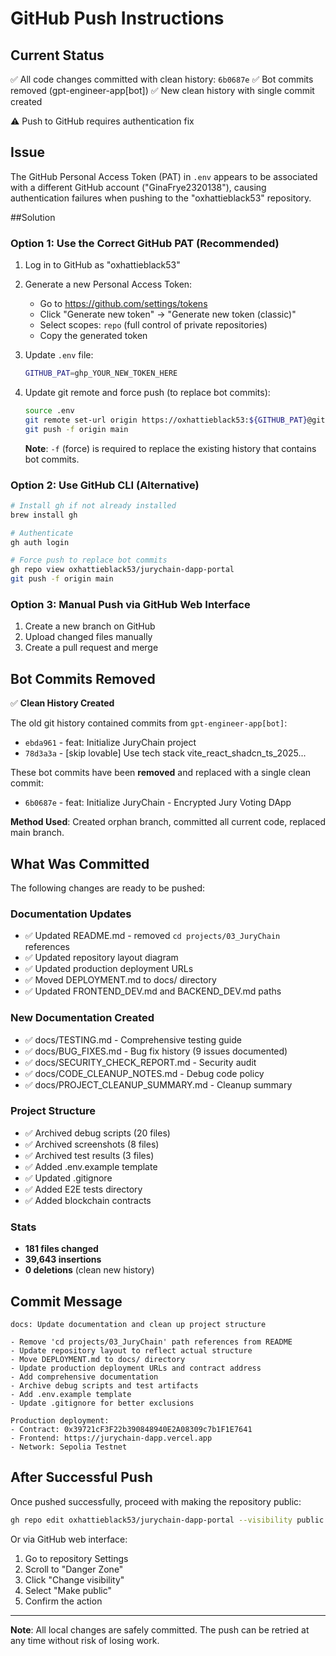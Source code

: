 # GitHub Push Instructions

## Current Status

✅ All code changes committed with clean history: `6b0687e`
✅ Bot commits removed (gpt-engineer-app[bot])
✅ New clean history with single commit created

⚠️ Push to GitHub requires authentication fix

## Issue

The GitHub Personal Access Token (PAT) in `.env` appears to be associated with a different GitHub account ("GinaFrye2320138"), causing authentication failures when pushing to the "oxhattieblack53" repository.

##Solution

### Option 1: Use the Correct GitHub PAT (Recommended)

1. Log in to GitHub as "oxhattieblack53"
2. Generate a new Personal Access Token:
   - Go to https://github.com/settings/tokens
   - Click "Generate new token" → "Generate new token (classic)"
   - Select scopes: `repo` (full control of private repositories)
   - Copy the generated token

3. Update `.env` file:
   ```bash
   GITHUB_PAT=ghp_YOUR_NEW_TOKEN_HERE
   ```

4. Update git remote and force push (to replace bot commits):
   ```bash
   source .env
   git remote set-url origin https://oxhattieblack53:${GITHUB_PAT}@github.com/oxhattieblack53/jurychain-dapp-portal.git
   git push -f origin main
   ```

   **Note**: `-f` (force) is required to replace the existing history that contains bot commits.

### Option 2: Use GitHub CLI (Alternative)

```bash
# Install gh if not already installed
brew install gh

# Authenticate
gh auth login

# Force push to replace bot commits
gh repo view oxhattieblack53/jurychain-dapp-portal
git push -f origin main
```

### Option 3: Manual Push via GitHub Web Interface

1. Create a new branch on GitHub
2. Upload changed files manually
3. Create a pull request and merge

## Bot Commits Removed

✅ **Clean History Created**

The old git history contained commits from `gpt-engineer-app[bot]`:
- `ebda961` - feat: Initialize JuryChain project
- `78d3a3a` - [skip lovable] Use tech stack vite_react_shadcn_ts_2025...

These bot commits have been **removed** and replaced with a single clean commit:
- `6b0687e` - feat: Initialize JuryChain - Encrypted Jury Voting DApp

**Method Used**: Created orphan branch, committed all current code, replaced main branch.

## What Was Committed

The following changes are ready to be pushed:

### Documentation Updates
- ✅ Updated README.md - removed `cd projects/03_JuryChain` references
- ✅ Updated repository layout diagram
- ✅ Updated production deployment URLs
- ✅ Moved DEPLOYMENT.md to docs/ directory
- ✅ Updated FRONTEND_DEV.md and BACKEND_DEV.md paths

### New Documentation Created
- ✅ docs/TESTING.md - Comprehensive testing guide
- ✅ docs/BUG_FIXES.md - Bug fix history (9 issues documented)
- ✅ docs/SECURITY_CHECK_REPORT.md - Security audit
- ✅ docs/CODE_CLEANUP_NOTES.md - Debug code policy
- ✅ docs/PROJECT_CLEANUP_SUMMARY.md - Cleanup summary

### Project Structure
- ✅ Archived debug scripts (20 files)
- ✅ Archived screenshots (8 files)
- ✅ Archived test results (3 files)
- ✅ Added .env.example template
- ✅ Updated .gitignore
- ✅ Added E2E tests directory
- ✅ Added blockchain contracts

### Stats
- **181 files changed**
- **39,643 insertions**
- **0 deletions** (clean new history)

## Commit Message

```
docs: Update documentation and clean up project structure

- Remove 'cd projects/03_JuryChain' path references from README
- Update repository layout to reflect actual structure
- Move DEPLOYMENT.md to docs/ directory
- Update production deployment URLs and contract address
- Add comprehensive documentation
- Archive debug scripts and test artifacts
- Add .env.example template
- Update .gitignore for better exclusions

Production deployment:
- Contract: 0x39721cF3F22b390848940E2A08309c7b1F1E7641
- Frontend: https://jurychain-dapp.vercel.app
- Network: Sepolia Testnet
```

## After Successful Push

Once pushed successfully, proceed with making the repository public:

```bash
gh repo edit oxhattieblack53/jurychain-dapp-portal --visibility public
```

Or via GitHub web interface:
1. Go to repository Settings
2. Scroll to "Danger Zone"
3. Click "Change visibility"
4. Select "Make public"
5. Confirm the action

---

**Note**: All local changes are safely committed. The push can be retried at any time without risk of losing work.
